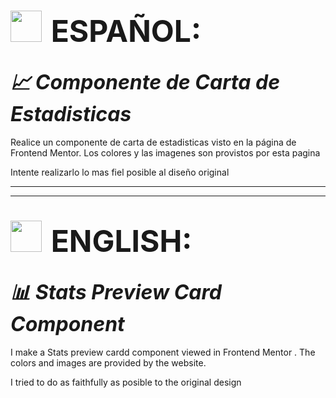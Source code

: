# <img style="padding-right:0.5rem" src='https://img.freepik.com/vector-premium/bandera-argentina-bandera-argentina-ilustracion-vectorial_685751-66.jpg' width="50px" >  <span style="font-size:3rem">ESPAÑOL:</span>
## <i align="center" style="font-size:2rem">📈 Componente de Carta de Estadisticas</i>

Realice un componente de carta de estadisticas visto en la página de Frontend Mentor. Los colores y las imagenes son provistos por esta pagina 

Intente realizarlo lo mas fiel posible al diseño original

----------------------------------------------------------------------------------
----------------------------------------------------------------------------------

# <img style="padding-right:0.5rem" src="https://img.freepik.com/vector-premium/gran-bretana-bandera-bandera-inglaterra-vector-icono-reino-unido-bandera-gran-bretana-10-eps_800531-104.jpg" width="50px"> <span style="font-size:3rem">ENGLISH:</span>

## <i align="center" style="font-size:2rem">📊 Stats Preview Card Component</i>

I make a Stats preview cardd component viewed in Frontend Mentor . The colors and images are provided by the website.

I tried to do as faithfully  as posible to the original design
